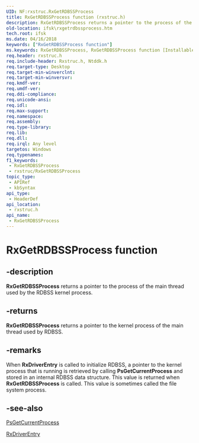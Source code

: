 ```yaml
---
UID: NF:rxstruc.RxGetRDBSSProcess
title: RxGetRDBSSProcess function (rxstruc.h)
description: RxGetRDBSSProcess returns a pointer to the process of the main thread used by the RDBSS kernel process.
old-location: ifsk\rxgetrdbssprocess.htm
tech.root: ifsk
ms.date: 04/16/2018
keywords: ["RxGetRDBSSProcess function"]
ms.keywords: RxGetRDBSSProcess, RxGetRDBSSProcess function [Installable File System Drivers], ifsk.rxgetrdbssprocess, rxref_7eee8a99-f7c3-41d3-8b16-1906ef301f47.xml, rxstruc/RxGetRDBSSProcess
req.header: rxstruc.h
req.include-header: Rxstruc.h, Ntddk.h
req.target-type: Desktop
req.target-min-winverclnt: 
req.target-min-winversvr: 
req.kmdf-ver: 
req.umdf-ver: 
req.ddi-compliance: 
req.unicode-ansi: 
req.idl: 
req.max-support: 
req.namespace: 
req.assembly: 
req.type-library: 
req.lib: 
req.dll: 
req.irql: Any level
targetos: Windows
req.typenames: 
f1_keywords:
 - RxGetRDBSSProcess
 - rxstruc/RxGetRDBSSProcess
topic_type:
 - APIRef
 - kbSyntax
api_type:
 - HeaderDef
api_location:
 - rxstruc.h
api_name:
 - RxGetRDBSSProcess
---
```


# RxGetRDBSSProcess function


## -description

<b>RxGetRDBSSProcess</b> returns a pointer to the process of the main thread used by the RDBSS kernel process.

## -returns

<b>RxGetRDBSSProcess</b> returns a pointer to the kernel process of the main thread used by RDBSS.

## -remarks

When <b>RxDriverEntry</b> is called to initialize RDBSS, a pointer to the kernel process that is running is retrieved by calling <b>PsGetCurrentProcess</b> and stored in an internal RDBSS data structure. This value is returned when <b>RxGetRDBSSProcess</b> is called. This value is sometimes called the file system process.

## -see-also

[PsGetCurrentProcess](/windows-hardware/drivers/kernel/mm-bad-pointer#psgetcurrentprocess)



<a href="/windows-hardware/drivers/ddi/rxprocs/nf-rxprocs-rxdriverentry">RxDriverEntry</a>
